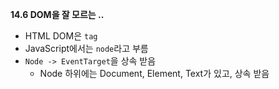 

**14.6 DOM을 잘 모르는 ..**
- HTML DOM은 `tag`
- JavaScript에서는 `node`라고 부름
- `Node -> EventTarget`을 상속 받음
	- Node 하위에는 Document, Element, Text가 있고, 상속 받음

